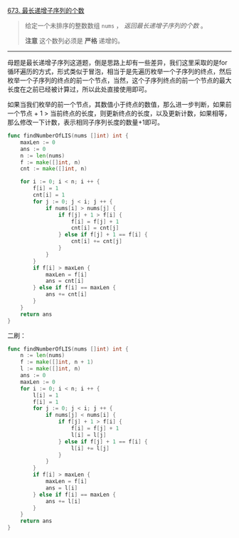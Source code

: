 [673. 最长递增子序列的个数](https://leetcode.cn/problems/number-of-longest-increasing-subsequence/)

>给定一个未排序的整数数组 `nums` ， *返回最长递增子序列的个数* 。
>
>**注意** 这个数列必须是 **严格** 递增的。

---

母题是最长递增子序列这道题，倒是思路上却有一些差异，我们这里采取的是for循环遍历的方式，形式类似于冒泡，相当于是先遍历枚举一个子序列的终点，然后枚举一个子序列的终点的前一个节点，当然，这个子序列终点的前一个节点的最大长度在之前已经被计算过，所以此处直接使用即可。

如果当我们枚举的前一个节点，其数值小于终点的数值，那么进一步判断，如果前一个节点 + 1 > 当前终点的长度，则更新终点的长度，以及更新计数，如果相等，那么修改一下计数，表示相同子序列长度的数量+1即可。

```go
func findNumberOfLIS(nums []int) int {
    maxLen := 0
    ans := 0
    n := len(nums)
    f := make([]int, n)
    cnt := make([]int, n)

    for i := 0; i < n; i ++ {
        f[i] = 1
        cnt[i] = 1
        for j := 0; j < i; j ++ {
            if nums[i] > nums[j] {
                if f[j] + 1 > f[i] {
                    f[i] = f[j] + 1
                    cnt[i] = cnt[j]
                } else if f[j] + 1 == f[i] {
                    cnt[i] += cnt[j]
                }
            }
        }
        if f[i] > maxLen {
            maxLen = f[i]
            ans = cnt[i]
        } else if f[i] == maxLen {
            ans += cnt[i]
        }
    }
    return ans
}
```

二刷：

```go
func findNumberOfLIS(nums []int) int {
    n := len(nums)
    f := make([]int, n + 1)
    l := make([]int, n)
    ans := 0
    maxLen := 0
    for i := 0; i < n; i ++ {
        l[i] = 1
        f[i] = 1
        for j := 0; j < i; j ++ {
            if nums[j] < nums[i] {
                if f[j] + 1 > f[i] {
                    f[i] = f[j] + 1
                    l[i] = l[j]
                } else if f[j] + 1 == f[i] {
                    l[i] += l[j]
                }
            }
        }
        if f[i] > maxLen {
            maxLen = f[i]
            ans = l[i]
        } else if f[i] == maxLen {
            ans += l[i]
        }
    }
    return ans
}
```

